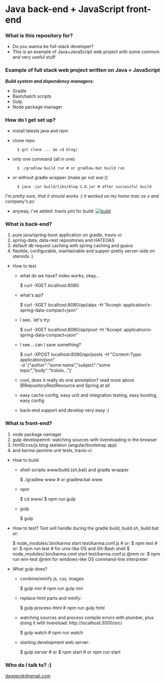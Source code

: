 # Java back-end + JavaScript front-end #

### What is this repository for? ###

* Do you wanna be full-stack developer?
* This is an example of Java+JavaScript web project with some common and very useful stuff

### Example of full stack web project written on Java + JavaScript ###

***Build system and dependency managers:***

* Gradle
* Bash/batch scripts
* Gulp
* Node package manager

### How do I get set up? ###

* install latests java and npm
* clone repo

        $ git clone ... && cd blog/
* only one command (all in one)

        $ ./gradlew build run # or gradlew.bat build run
* or without gradle wrapper (make jar not war:))

        $ java -jar build/libs/blog-1.0.jar # after successful build
*I'm pretty sure, that it should works :) it worked on my home mac os x and company's pc*

* anyway, i've added .travis.yml for build: [![build](https://api.travis-ci.org/daggerok/blog.svg?branch=master)](https://api.travis-ci.org/daggerok/blog.svg?branch=master)

### What is back-end? ###
1. pure java/spring-boot application on gradle, travis-ci
2. spring-data, data-rest repositories and HATEOAS
3. default db request caching with spring caching and guava
4. flexible, configurable, maintainable and supper-pretty server-side on steroids :)

* How to test
    - what do we have? index works, okay...

        $ curl -XGET localhost:8080
    - what's api?

        $ curl -XGET localhost:8080/api/alps -H "Accept: application/x-spring-data-compact+json"
    - I see.. let's try:

        $ curl -XGET localhost:8080/api/post -H "Accept: application/x-spring-data-compact+json"
    - I see... can I save something?

        $ curl -XPOST localhost:8080/api/posts -H "Content-Type: application/json" \
            -d '{"author":"some name","subject":"some topic","body":"trololo..."}'
    - cool, does it really do one annotation? read more about @RepositoryRestResource and Spring at all
    - easy cache config, easy unit and integration testing, easy booting, easy config
    - back-end support and develop very easy :)

### What is front-end? ###
1. node package namager
2. gulp developemnt: watching sources with livereloading in the browser
3. html5/css/js blog skeleton (angular/bootstrap app)
4. and karma-jasmine unit tests, travis-ci


* How to build
    - shell-scripts www/build.{sh,bat} and gradle wrapper

        $ ./gradlew www # or gradlew.bat www
    - npm

        $ cd www/
        $ npm run gulp
    - gulp

        $ gulp
* How to test? Test will handle during the gradle build, build.sh, build.bat or:

    $ node_modules/.bin/karma start test/karma.conf.js # or:
    $ npm test # or: $ npm run test # for unix-like OS and Git-Bash shell
    $ node_modules/.bin/karma.cmd start test/karma.conf.js @rem or:
    $ npm run win-test @rem for windows-like OS command-line interpreter
* What gulp does?
    - combine/minify js, css, images

        $ gulp min # npm run gulp min
    - replace html parts and minify:

        $ gulp process-html # npm run gulp html
    - watching sources and process compile errors with plumber, plus doing it with livereload: http://localhost:3000/src/

        $ gulp watch # npm run watch
    - starting development web server:

        $ gulp server # or
        $ npm start # or npm run start
### Who do I talk to? :) ###

daggerok@gmail.com
